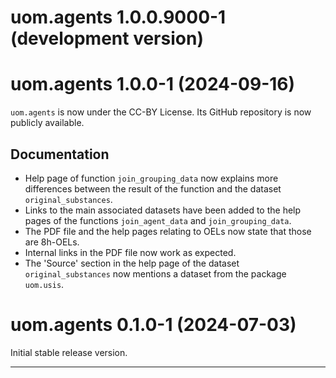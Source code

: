 # uom.agents 1.0.0.9000-1 (development version)



# uom.agents 1.0.0-1 (2024-09-16)

`uom.agents` is now under the CC-BY License.
Its GitHub repository is now publicly available.

## Documentation

* Help page of function `join_grouping_data` now explains more differences between the result of the function and the dataset `original_substances`.
* Links to the main associated datasets have been added to the help pages of the functions `join_agent_data` and `join_grouping_data`.
* The PDF file and the help pages relating to OELs now state that those are 8h-OELs.
* Internal links in the PDF file now work as expected.
* The 'Source' section in the help page of the dataset `original_substances` now mentions a dataset from the package `uom.usis`.



# uom.agents 0.1.0-1 (2024-07-03)

Initial stable release version.


---
